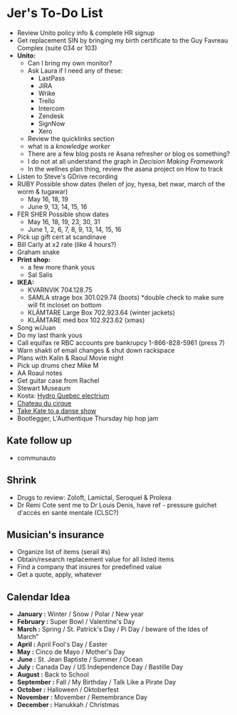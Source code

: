 # Jer's To-Do List

- Review Unito policy info & complete HR signup
- Get replacement SIN by bringing my birth certificate to the Guy Favreau Complex (suite 034 or 103)
- **Unito:**
  - Can I bring my own monitor?
  - Ask Laura if I need any of these:
    - LastPass
    - JIRA
    - Wrike
    - Trello
    - Intercom
    - Zendesk
    - SignNow
    - Xero
  - Review the quicklinks section
  - what is a _knowledge worker_
  - There are a few blog posts re Asana refresher or blog os something?
  - I do not at all understand the graph in _Decision Making Framework_
  - In the wellnes plan thing, review the asana project on How to track
- Listen to Steve's GDrive recording
- RUBY Possible show dates (helen of joy, hyesa, bet nwar, march of the worm & tugawar)
  - May 16, 18, 19
  - June 9, 13, 14, 15, 16
- FER SHER Possible show dates
  - May 16, 18, 19, 23, 30, 31
  - June 1, 2, 6, 7, 8, 9, 13, 14, 15, 16
- Pick up gift cert at scandinave
- Bill Carly at x2 rate (like 4 hours?)
- Graham snake
- **Print shop:**
  - a few more thank yous
  - Sal Salis
- **IKEA:**
  - KVARNVIK 704.128.75
  - SAMLA strage box 301.029.74 (boots) *double check to make sure will fit incloset on bottom
  - KLÄMTARE Large Box 702.923.64 (winter jackets)
  - KLÄMTARE med box 102.923.62 (xmas)
- Song w/Juan
- Do my last thank yous
- Call equifax re RBC accounts pre bankrupcy 1-866-828-5961 (press 7)
- Warn shakti of email changes & shut down rackspace
- Plans with Kalin & Raoul Movie night
- Pick up drums chez Mike M
- AA Roaul notes
- Get guitar case from Rachel
- Stewart Museaum
- Kosta: [Hydro Quebec electrium](http://www.hydroquebec.com/visit/monteregie/electrium.html)
- [Chateau du cirque](https://www.chateau-cirque.com/)
- [Take Kate to a danse show](https://www.quebecdanse.org/)
- Bootlegger, L'Authentique Thursday hip hop jam

## Kate follow up

- communauto

## Shrink

- Drugs to review: Zoloft, Lamictal, Seroquel & Prolexa
- Dr Remi Cote sent me to Dr Louis Denis, have ref - pressure guichet d'accès en santé mentale (CLSC?)

## Musician's insurance

- Organize list of items (serail #s)
- Obtain/research replacement value for all listed items
- Find a company that insures for predefined value
- Get a quote, apply, whatever

## Calendar Idea

- **January :** Winter / Snow / Polar / New year
- **February :** Super Bowl / Valentine's Day
- **March :** Spring / St. Patrick's Day / Pi Day / beware of the Ides of March”
- **April :** April Fool's Day / Easter
- **May :** Cinco de Mayo / Mother's Day
- **June :** St. Jean Baptiste / Summer / Ocean
- **July :** Canada Day / US Independence Day / Bastille Day
- **August :** Back to School
- **September :** Fall / My Birthday / Talk Like a Pirate Day
- **October :** Halloween / Oktoberfest
- **November :** Movember / Remembrance Day
- **December :** Hanukkah / Christmas
